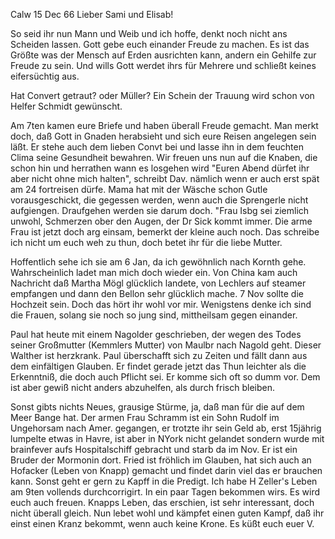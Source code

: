  Calw 15 Dec 66
Lieber Sami und Elisab!

So seid ihr nun Mann und Weib und ich hoffe, denkt noch nicht ans Scheiden lassen. Gott gebe euch einander Freude zu machen. Es ist das Größte was der Mensch auf Erden ausrichten kann, andern ein Gehilfe zur Freude zu sein. Und wills Gott werdet ihrs für Mehrere und schließt keines eifersüchtig aus.

Hat Convert getraut? oder Müller? Ein Schein der Trauung wird schon von Helfer Schmidt gewünscht.

Am 7ten kamen eure Briefe und haben überall Freude gemacht. Man merkt doch, daß Gott in Gnaden herabsieht und sich eure Reisen angelegen sein läßt. Er stehe auch dem lieben Convt bei und lasse ihn in dem feuchten Clima seine Gesundheit bewahren. Wir freuen uns nun auf die Knaben, die schon hin und herrathen wann es losgehen wird "Euren Abend dürfet ihr aber nicht ohne mich halten", schreibt Dav. nämlich wenn er auch erst spät am 24 fortreisen dürfe. Mama hat mit der Wäsche schon Gutle vorausgeschickt, die gegessen werden, wenn auch die Sprengerle nicht aufgiengen. Draufgehen werden sie darum doch. "Frau Isbg sei ziemlich unwohl, Schmerzen ober den Augen, der Dr Sick kommt immer. Die arme Frau ist jetzt doch arg einsam, bemerkt der kleine auch noch. Das schreibe ich nicht um euch weh zu thun, doch betet ihr für die liebe Mutter.

Hoffentlich sehe ich sie am 6 Jan, da ich gewöhnlich nach Kornth gehe. Wahrscheinlich ladet man mich doch wieder ein. Von China kam auch Nachricht daß Martha Mögl glücklich landete, von Lechlers auf steamer empfangen und dann den Bellon sehr glücklich mache. 7 Nov sollte die Hochzeit sein. Doch das hört ihr wohl vor mir. Wenigstens denke ich sind die Frauen, solang sie noch so jung sind, mittheilsam gegen einander.

Paul hat heute mit einem Nagolder geschrieben, der wegen des Todes seiner Großmutter (Kemmlers Mutter) von Maulbr nach Nagold geht. Dieser Walther ist herzkrank. Paul überschafft sich zu Zeiten und fällt dann aus dem einfältigen Glauben. Er findet gerade jetzt das Thun leichter als die Erkenntniß, die doch auch Pflicht sei. Er komme sich oft so dumm vor. Dem ist aber gewiß nicht anders abzuhelfen, als durch frisch bleiben.






Sonst gibts nichts Neues, grausige Stürme, ja, daß man für die auf dem Meer Bange hat. Der armen Frau Schramm ist ein Sohn Rudolf im Ungehorsam nach Amer. gegangen, er trotzte ihr sein Geld ab, erst 15jährig lumpelte etwas in Havre, ist aber in NYork nicht gelandet sondern wurde mit brainfever aufs Hospitalschiff gebracht und starb da im Nov. Er ist ein Bruder der Mormonin dort. Fried ist fröhlich im Glauben, hat sich auch an Hofacker (Leben von Knapp) gemacht und findet darin viel das er brauchen kann. Sonst geht er gern zu Kapff in die Predigt. Ich habe H Zeller's Leben am 9ten vollends durchcorrigirt. In ein paar Tagen bekommen wirs. Es wird euch auch freuen. Knapps Leben, das erschien, ist sehr interessant, doch nicht überall gleich. Nun lebet wohl und kämpfet einen guten Kampf, daß ihr einst einen Kranz bekommt, wenn auch keine Krone.
 Es küßt euch euer V.
